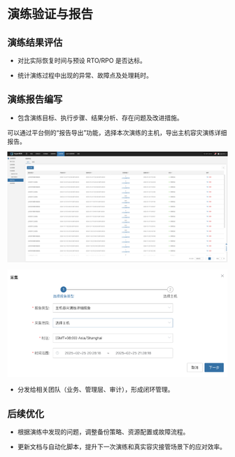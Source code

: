 
# 演练验证与报告

## **演练结果评估**

* 对比实际恢复时间与预设 RTO/RPO 是否达标。

* 统计演练过程中出现的异常、故障点及处理耗时。

## **演练报告编写**

* 包含演练目标、执行步骤、结果分析、存在问题及改进措施。

可以通过平台侧的“报告导出”功能，选择本次演练的主机，导出主机容灾演练详细报告。

![](./image/walkthroughverificationandreporting-writingofdrillreport-1.png)

![](./image/walkthroughverificationandreporting-writingofdrillreport-2.png)

* 分发给相关团队（业务、管理层、审计），形成闭环管理。

## **后续优化**

* 根据演练中发现的问题，调整备份策略、资源配置或故障流程。

* 更新文档与自动化脚本，提升下一次演练和真实容灾接管场景下的应对效率。